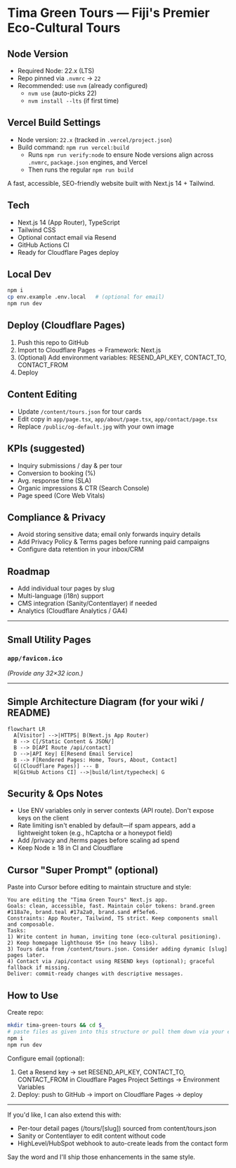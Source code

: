 # Tima Green Tours — Fiji's Premier Eco-Cultural Tours

## Node Version
- Required Node: 22.x (LTS)
- Repo pinned via `.nvmrc` → `22`
- Recommended: use `nvm` (already configured)
  - `nvm use` (auto-picks 22)
  - `nvm install --lts` (if first time)

## Vercel Build Settings
- Node version: `22.x` (tracked in `.vercel/project.json`)
- Build command: `npm run vercel:build`
  - Runs `npm run verify:node` to ensure Node versions align across `.nvmrc`, `package.json` engines, and Vercel
  - Then runs the regular `npm run build`


A fast, accessible, SEO-friendly website built with Next.js 14 + Tailwind.

## Tech
- Next.js 14 (App Router), TypeScript
- Tailwind CSS
- Optional contact email via Resend
- GitHub Actions CI
- Ready for Cloudflare Pages deploy

## Local Dev
```bash
npm i
cp env.example .env.local   # (optional for email)
npm run dev
```

## Deploy (Cloudflare Pages)
1. Push this repo to GitHub
2. Import to Cloudflare Pages → Framework: Next.js
3. (Optional) Add environment variables: RESEND_API_KEY, CONTACT_TO, CONTACT_FROM
4. Deploy

## Content Editing
- Update `/content/tours.json` for tour cards
- Edit copy in `app/page.tsx`, `app/about/page.tsx`, `app/contact/page.tsx`
- Replace `/public/og-default.jpg` with your own image

## KPIs (suggested)
- Inquiry submissions / day & per tour
- Conversion to booking (%)
- Avg. response time (SLA)
- Organic impressions & CTR (Search Console)
- Page speed (Core Web Vitals)

## Compliance & Privacy
- Avoid storing sensitive data; email only forwards inquiry details
- Add Privacy Policy & Terms pages before running paid campaigns
- Configure data retention in your inbox/CRM

## Roadmap
- Add individual tour pages by slug
- Multi-language (i18n) support
- CMS integration (Sanity/Contentlayer) if needed
- Analytics (Cloudflare Analytics / GA4)

---

## Small Utility Pages

### `app/favicon.ico`
*(Provide any 32×32 icon.)*

---

## Simple Architecture Diagram (for your wiki / README)

```mermaid
flowchart LR
  A[Visitor] -->|HTTPS| B(Next.js App Router)
  B --> C[/Static Content & JSON/]
  B --> D[API Route /api/contact]
  D -->|API Key| E[Resend Email Service]
  B --> F[Rendered Pages: Home, Tours, About, Contact]
  G[(Cloudflare Pages)] --- B
  H[GitHub Actions CI] -->|build/lint/typecheck| G
```

## Security & Ops Notes
- Use ENV variables only in server contexts (API route). Don't expose keys on the client
- Rate limiting isn't enabled by default—if spam appears, add a lightweight token (e.g., hCaptcha or a honeypot field)
- Add /privacy and /terms pages before scaling ad spend
- Keep Node ≥ 18 in CI and Cloudflare

## Cursor "Super Prompt" (optional)
Paste into Cursor before editing to maintain structure and style:
```
You are editing the "Tima Green Tours" Next.js app.
Goals: clean, accessible, fast. Maintain color tokens: brand.green #118a7e, brand.teal #17a2a0, brand.sand #f5efe6.
Constraints: App Router, Tailwind, TS strict. Keep components small and composable.
Tasks:
1) Write content in human, inviting tone (eco-cultural positioning).
2) Keep homepage lighthouse 95+ (no heavy libs).
3) Tours data from /content/tours.json. Consider adding dynamic [slug] pages later.
4) Contact via /api/contact using RESEND keys (optional); graceful fallback if missing.
Deliver: commit-ready changes with descriptive messages.
```

## How to Use
Create repo:
```bash
mkdir tima-green-tours && cd $_
# paste files as given into this structure or pull them down via your editor
npm i
npm run dev
```

Configure email (optional):
1. Get a Resend key → set RESEND_API_KEY, CONTACT_TO, CONTACT_FROM in Cloudflare Pages Project Settings → Environment Variables
2. Deploy: push to GitHub → import on Cloudflare Pages → deploy

---

If you'd like, I can also extend this with:
- Per-tour detail pages (/tours/[slug]) sourced from content/tours.json
- Sanity or Contentlayer to edit content without code
- HighLevel/HubSpot webhook to auto-create leads from the contact form

Say the word and I'll ship those enhancements in the same style.

